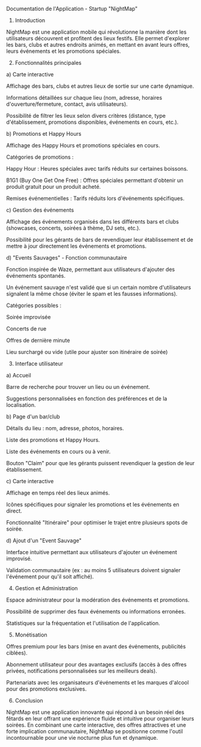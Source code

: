 Documentation de l'Application - Startup "NightMap"

1. Introduction

NightMap est une application mobile qui révolutionne la manière dont les utilisateurs découvrent et profitent des lieux festifs. Elle permet d'explorer les bars, clubs et autres endroits animés, en mettant en avant leurs offres, leurs événements et les promotions spéciales.

2. Fonctionnalités principales

a) Carte interactive

Affichage des bars, clubs et autres lieux de sortie sur une carte dynamique.

Informations détaillées sur chaque lieu (nom, adresse, horaires d'ouverture/fermeture, contact, avis utilisateurs).

Possibilité de filtrer les lieux selon divers critères (distance, type d'établissement, promotions disponibles, événements en cours, etc.).

b) Promotions et Happy Hours

Affichage des Happy Hours et promotions spéciales en cours.

Catégories de promotions :

Happy Hour : Heures spéciales avec tarifs réduits sur certaines boissons.

B1G1 (Buy One Get One Free) : Offres spéciales permettant d'obtenir un produit gratuit pour un produit acheté.

Remises événementielles : Tarifs réduits lors d'événements spécifiques.

c) Gestion des événements

Affichage des événements organisés dans les différents bars et clubs (showcases, concerts, soirées à thème, DJ sets, etc.).

Possibilité pour les gérants de bars de revendiquer leur établissement et de mettre à jour directement les événements et promotions.

d) "Events Sauvages" - Fonction communautaire

Fonction inspirée de Waze, permettant aux utilisateurs d'ajouter des événements spontanés.

Un événement sauvage n'est validé que si un certain nombre d'utilisateurs signalent la même chose (éviter le spam et les fausses informations).

Catégories possibles :

Soirée improvisée

Concerts de rue

Offres de dernière minute

Lieu surchargé ou vide (utile pour ajuster son itinéraire de soirée)

3. Interface utilisateur

a) Accueil

Barre de recherche pour trouver un lieu ou un événement.

Suggestions personnalisées en fonction des préférences et de la localisation.

b) Page d'un bar/club

Détails du lieu : nom, adresse, photos, horaires.

Liste des promotions et Happy Hours.

Liste des événements en cours ou à venir.

Bouton "Claim" pour que les gérants puissent revendiquer la gestion de leur établissement.

c) Carte interactive

Affichage en temps réel des lieux animés.

Icônes spécifiques pour signaler les promotions et les événements en direct.

Fonctionnalité "Itinéraire" pour optimiser le trajet entre plusieurs spots de soirée.

d) Ajout d'un "Event Sauvage"

Interface intuitive permettant aux utilisateurs d'ajouter un événement improvisé.

Validation communautaire (ex : au moins 5 utilisateurs doivent signaler l'événement pour qu'il soit affiché).

4. Gestion et Administration

Espace administrateur pour la modération des événements et promotions.

Possibilité de supprimer des faux événements ou informations erronées.

Statistiques sur la fréquentation et l'utilisation de l'application.

5. Monétisation

Offres premium pour les bars (mise en avant des événements, publicités ciblées).

Abonnement utilisateur pour des avantages exclusifs (accès à des offres privées, notifications personnalisées sur les meilleurs deals).

Partenariats avec les organisateurs d'événements et les marques d'alcool pour des promotions exclusives.

6. Conclusion

NightMap est une application innovante qui répond à un besoin réel des fêtards en leur offrant une expérience fluide et intuitive pour organiser leurs soirées. En combinant une carte interactive, des offres attractives et une forte implication communautaire, NightMap se positionne comme l'outil incontournable pour une vie nocturne plus fun et dynamique.

